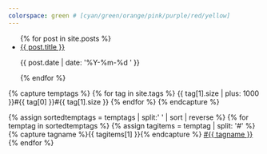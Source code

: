 ```yaml
---
colorspace: green # [cyan/green/orange/pink/purple/red/yellow]
---
```


<ul>
  {% for post in site.posts %}
    <li>
      <a href="{{ site.baseurl }}{{ post.url }}">{{ post.title }}</a>
      <p>{{ post.date | date: '%Y-%m-%d ' }}</p>
    </li>
  {% endfor %}
</ul>

<div class="tags orange">
  {% capture temptags %}
    {% for tag in site.tags %}
      {{ tag[1].size | plus: 1000 }}#{{ tag[0] }}#{{ tag[1].size }}
    {% endfor %}
  {% endcapture %}

  {% assign sortedtemptags = temptags | split:' ' | sort | reverse %}
  {% for temptag in sortedtemptags %}
    {% assign tagitems = temptag | split: '#' %}
    {% capture tagname %}{{ tagitems[1] }}{% endcapture %}
    <a href="{{ site.baseurl }}/tag/{{ tagname }}">#{{ tagname }}</a>
  {% endfor %}
</div>